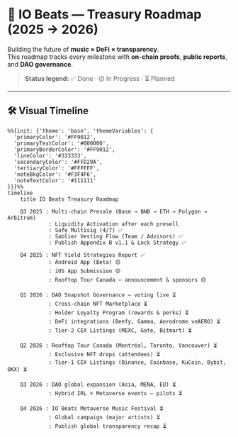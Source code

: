 # 📌 IO Beats — Treasury Roadmap (2025 → 2026)

Building the future of **music × DeFi × transparency**.  
This roadmap tracks every milestone with **on-chain proofs**, **public reports**, and **DAO governance**.

> **Status legend:** ✅ Done · 🟡 In Progress · ⏳ Planned

---

## 🛠️ Visual Timeline

```mermaid
%%{init: {'theme': 'base', 'themeVariables': {
  'primaryColor': '#FF9012',
  'primaryTextColor': '#000000',
  'primaryBorderColor': '#FF9012',
  'lineColor': '#333333',
  'secondaryColor': '#FFD29A',
  'tertiaryColor': '#FFFFFF',
  'noteBkgColor': '#F3F4F6',
  'noteTextColor': '#111111'
}}}%%
timeline
    title IO Beats Treasury Roadmap

    Q3 2025 : Multi-chain Presale (Base → BNB → ETH → Polygon → Arbitrum)
             : Liquidity Activation after each presell
             : Safe Multisig (4/7) ✅
             : Sablier Vesting Flow (Team / Advisors) ✅
             : Publish Appendix B v1.1 & Lock Strategy ✅

    Q4 2025 : NFT Yield Strategies Report ✅
             : Android App (Beta) 🟡
             : iOS App Submission 🟡
             : Rooftop Tour Canada — announcement & sponsors 🟡

    Q1 2026 : DAO Snapshot Governance — voting live ⏳
             : Cross-chain NFT Marketplace ⏳
             : Holder Loyalty Program (rewards & perks) ⏳
             : DeFi integrations (Beefy, Gamma, Aerodrome veAERO) ⏳
             : Tier-2 CEX Listings (MEXC, Gate, Bitmart) ⏳

    Q2 2026 : Rooftop Tour Canada (Montréal, Toronto, Vancouver) ⏳
             : Exclusive NFT drops (attendees) ⏳
             : Tier-1 CEX Listings (Binance, Coinbase, KuCoin, Bybit, OKX) ⏳

    Q3 2026 : DAO global expansion (Asia, MENA, EU) ⏳
             : Hybrid IRL × Metaverse events — pilots ⏳

    Q4 2026 : IO Beats Metaverse Music Festival ⏳
             : Global campaign (major artists) ⏳
             : Publish global transparency recap ⏳
